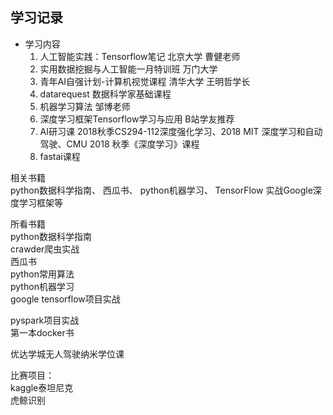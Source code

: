 ## 学习记录  
- 学习内容  
	1. 人工智能实践：Tensorflow笔记 北京大学 曹健老师  
	2. 实用数据挖掘与人工智能一月特训班 万门大学  
	3. 青年AI自强计划-计算机视觉课程 清华大学 王明哲学长  
	4. datarequest 数据科学家基础课程  
	5. 机器学习算法 邹博老师  
	6. 深度学习框架Tensorflow学习与应用 B站学友推荐  
	7. AI研习课 2018秋季CS294-112深度强化学习、2018 MIT 深度学习和自动驾驶、CMU 2018 秋季《深度学习》课程  
	8. fastai课程  
  
相关书籍  
python数据科学指南、
西瓜书、
python机器学习、
TensorFlow 实战Google深度学习框架等  
  
  
所看书籍  
python数据科学指南  
crawder爬虫实战  
西瓜书  
python常用算法  
python机器学习  
google tensorflow项目实战  
  
pyspark项目实战  
第一本docker书  
  
优达学城无人驾驶纳米学位课  
  
比赛项目：  
kaggle泰坦尼克  
虎鲸识别
<!--stackedit_data:
eyJoaXN0b3J5IjpbLTExNzI4MTM0NTNdfQ==
-->